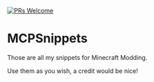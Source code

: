 [![PRs Welcome](https://img.shields.io/badge/PRs-welcome-brightgreen.svg)](http://makeapullrequest.com) 
# MCPSnippets
Those are all my snippets for Minecraft Modding.

Use them as you wish, a credit would be nice!